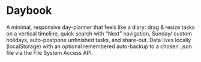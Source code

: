 # Daybook
A minimal, responsive day-planner that feels like a diary: drag &amp; resize tasks on a vertical timeline, quick search with “Next” navigation, Sunday/ custom holidays, auto-postpone unfinished tasks, and share-out. Data lives locally (localStorage) with an optional remembered auto-backup to a chosen .json file via the File System Access API.

